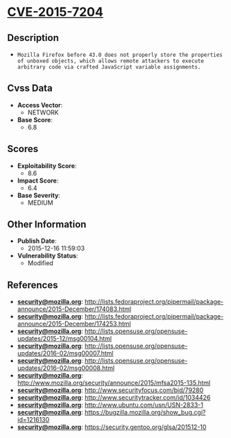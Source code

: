 
# [CVE-2015-7204](http://lists.fedoraproject.org/pipermail/package-announce/2015-December/174083.html)

## Description

- `Mozilla Firefox before 43.0 does not properly store the properties of unboxed objects, which allows remote attackers to execute arbitrary code via crafted JavaScript variable assignments.`

## Cvss Data

- **Access Vector**:
  - NETWORK
- **Base Score**:
  - 6.8

## Scores

- **Exploitability Score**:
  - 8.6
- **Impact Score**:
  - 6.4
- **Base Severity**:
  - MEDIUM

## Other Information

- **Publish Date**:
  - 2015-12-16 11:59:03
- **Vulnerability Status**:
  - Modified

## References

- **security@mozilla.org**: http://lists.fedoraproject.org/pipermail/package-announce/2015-December/174083.html
- **security@mozilla.org**: http://lists.fedoraproject.org/pipermail/package-announce/2015-December/174253.html
- **security@mozilla.org**: http://lists.opensuse.org/opensuse-updates/2015-12/msg00104.html
- **security@mozilla.org**: http://lists.opensuse.org/opensuse-updates/2016-02/msg00007.html
- **security@mozilla.org**: http://lists.opensuse.org/opensuse-updates/2016-02/msg00008.html
- **security@mozilla.org**: http://www.mozilla.org/security/announce/2015/mfsa2015-135.html
- **security@mozilla.org**: http://www.securityfocus.com/bid/79280
- **security@mozilla.org**: http://www.securitytracker.com/id/1034426
- **security@mozilla.org**: http://www.ubuntu.com/usn/USN-2833-1
- **security@mozilla.org**: https://bugzilla.mozilla.org/show_bug.cgi?id=1216130
- **security@mozilla.org**: https://security.gentoo.org/glsa/201512-10
